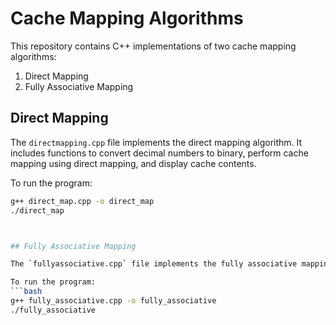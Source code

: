 # Cache Mapping Algorithms

This repository contains C++ implementations of two cache mapping algorithms:
1. Direct Mapping
2. Fully Associative Mapping



## Direct Mapping

The `directmapping.cpp` file implements the direct mapping algorithm. It includes functions to convert decimal numbers to binary, perform cache mapping using direct mapping, and display cache contents.

To run the program:
```bash
g++ direct_map.cpp -o direct_map
./direct_map



## Fully Associative Mapping

The `fullyassociative.cpp` file implements the fully associative mapping algorithm. It includes functions for FIFO and LRU (Least Recently Used) replacement policies, cache mapping using fully associative mapping, and displaying cache contents.

To run the program:
```bash
g++ fully_associative.cpp -o fully_associative
./fully_associative
